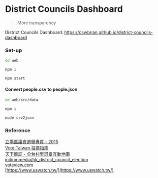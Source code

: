 # District Councils Dashboard

> More transparency

District Councils Dashboard:
https://cswbrian.github.io/district-councils-dashboard

### Set-up

```bash
cd web

npm i

npm start
```

#### Convert people.csv to people.json

```bash
cd web/src/data

npm i

node csv2json
```


### Reference

[立場區議會選舉專頁 - 2015](https://dce2015.thestandnews.com)  
[Vote Taiwan 投票指南](https://councils.g0v.tw)  
[天下雜誌 - 全台村里選舉互動地圖](https://web.cw.com.tw/election2018)  
[initiummedia/hk_district_council_election](https://github.com/initiummedia/hk_district_council_election)  
[voteview.com](https://voteview.com/)  
[https://www.uswatch.tw/](https://www.uswatch.tw/)  
